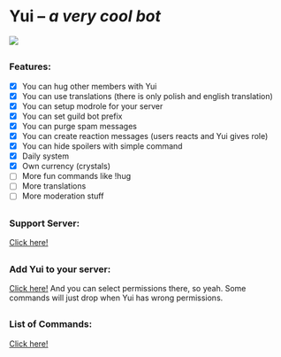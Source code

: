 # Yui – *a very cool bot*
![](https://i.imgur.com/wOCz7em.png)
##
### Features:
- [x] You can hug other members with Yui
- [x] You can use translations (there is only polish and english translation)
- [x] You can setup modrole for your server
- [x] You can set guild bot prefix
- [x] You can purge spam messages
- [x] You can create reaction messages (users reacts and Yui gives role)
- [x] You can hide spoilers with simple command
- [x] Daily system
- [x] Own currency (crystals)
- [ ] More fun commands like !hug
- [ ] More translations
- [ ] More moderation stuff
##
### Support Server:
[Click here!](https://discord.gg/2PBGEhx)
##
### Add Yui to your server:
[Click here!](https://discordapp.com/oauth2/authorize?client_id=479757582005829634&scope=bot&permissions=2146958847) And you can select permissions there, so yeah.
Some commands will just drop when Yui has wrong permissions.
##
### List of Commands:
[Click here!](https://github.com/HkgStudio/Yui/wiki/Commands)

